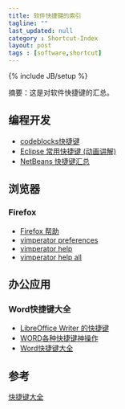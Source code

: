 ```yaml
---
title: 软件快捷键的索引 
tagline: ""
last_updated: null
category : Shortcut-Index 
layout: post
tags : [software,shortcut]
---
```

{% include JB/setup %}

摘要：这是对软件快捷键的汇总。

<!-- more -->



## 编程开发

+ [codeblocks快捷键](http://blog.csdn.net/lawerful/article/details/6083113)
+ [Eclipse 常用快捷键 (动画讲解)](http://www.cnblogs.com/TankXiao/p/4018219.html)
+ [NetBeans 快捷键汇总](http://asin929.github.io/2016/04/06/NetBeans-Shortcut)


## 浏览器

### Firefox
+ [Firefox 帮助](https://support.mozilla.org/zh-CN/kb/%E9%94%AE%E7%9B%98%E5%BF%AB%E6%8D%B7%E9%94%AE?redirectlocale=en-US&as=u&redirectslug=Keyboard+shortcuts&utm_source=inproduct)
+ [vimperator preferences](liberator://help/options)
+ [vimperator help](liberator://help/intro)
+ [vimperator help all](liberator://help/all#starting)


## 办公应用

### Word快捷键大全
+ [LibreOffice Writer 的快捷键](https://help.libreoffice.org/3.3/Writer/Shortcut_Keys_for_Writer/zh-CN#.E7.94.A8.E4.BA.8E_LibreOffice_Writer_.E7.9A.84.E5.8A.9F.E8.83.BD.E9.94.AE)
+ [WORD各种快捷键神操作](http://www.25pp.com/news/news_80248.html)
+ [Word快捷键大全](http://givemetip.com/shortcut/office/2011-11-17/5.html)


## 参考
[快捷键大全](http://givemetip.com/)



